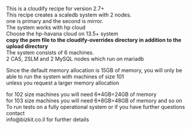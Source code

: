 This is a cloudify recipe for version 2.7+<BR>
This recipe creates a scaledb system with 2 nodes.<BR>
one is primary and the second is mirror.<BR>
The system works with hp cloud<BR>
Choose the hp-havana cloud on 13.5+ system<BR>
<B>copy the pem file to the cloudify-overrides directory in addition to the upload directory</B><BR>
The system consists of 6 machines.<BR>
2 CAS, 2SLM and 2 MySQL nodes which run on mariadb<BR>
<P>Since the default memory allocation is 15GB of memory, you will only be able to run the system with machines of size 101<BR>
unless you request a larger memory allocation<P>
for 102 size machines you will need 6*4GB=24GB of memory<BR>
for 103 size machines you will need 6*8GB=48GB of memory and so on <BR>
To run tests on a fully operational system or if you have further questions contact<BR>
info@bizkit.co.il for further details<BR>
